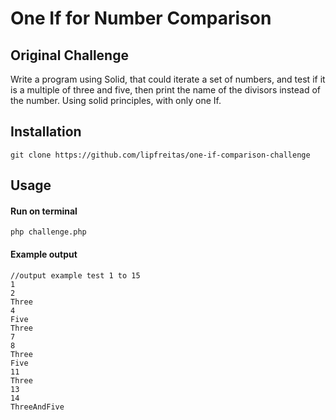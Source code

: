 # One If for Number Comparison
## Original Challenge
Write a program using Solid, that could iterate a set of numbers, and test if it is a multiple of three and five, then print the name of the divisors instead of the number.
Using solid principles, with only one If.

## Installation
    git clone https://github.com/lipfreitas/one-if-comparison-challenge
    
## Usage
#### Run on terminal
    php challenge.php
    
#### Example output
    //output example test 1 to 15
    1
    2
    Three
    4
    Five
    Three
    7
    8
    Three
    Five
    11
    Three
    13
    14
    ThreeAndFive


    
